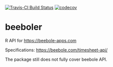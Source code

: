 [![Travis-CI Build Status](https://travis-ci.org/akirocode/beeboler.svg?branch=master)](https://travis-ci.org/akirocode/beeboler)
[![codecov](https://codecov.io/gh/akirocode/beeboler/branch/master/graph/badge.svg)](https://codecov.io/gh/akirocode/beeboler) 

# beeboler

R API for https://beebole-apps.com

Specifications: https://beebole.com/timesheet-api/

The package still does not fully cover beebole API.
